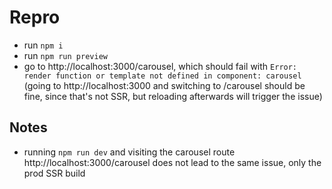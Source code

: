 # Repro

- run `npm i`
- run `npm run preview`
- go to http://localhost:3000/carousel, which should fail with `Error: render function or template not defined in component: carousel`
(going to http://localhost:3000 and switching to /carousel should be fine, since that's not SSR, but reloading afterwards will trigger the issue)

## Notes
 - running `npm run dev` and visiting the carousel route http://localhost:3000/carousel does not lead to the same issue, only the prod SSR build

